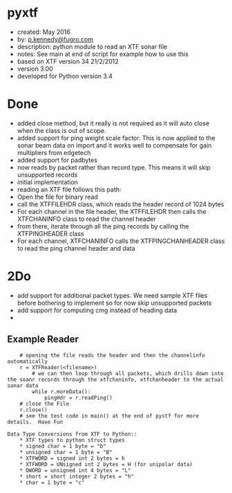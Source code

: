 pyxtf
=====
* created:       May 2016
* by:            p.kennedy@fugro.com
* description:   python module to read an XTF sonar file
* notes:         See main at end of script for example how to use this
* based on XTF version 34 21/2/2012
* version 3.00
* developed for Python version 3.4 

Done
====
* added close method, but it really is not required as it will auto close when the class is out of scope.
* added support for ping weight scale factor.  This is now applied to the sonar beam data on import and it works well to compensate for gain multipliers from edgetech 
* added support for padbytes
* now reads by packet rather than record type.  This means it will skip unsupported records 
* initial implementation
* reading an XTF file follows this path:
* Open the file for binary read
* call the XTFFILEHDR class, which reads the header record of 1024 bytes
* For each channel in the file header, the XTFFILEHDR then calls the XTFCHANINFO class to read the channel header
* from there, iterate through all the ping records by calling the XTFPINGHEADER class
* For each channel, XTFCHANINFO calls the XTFPINGCHANHEADER class to read the ping channel header and data

2Do
===
* add support for additional packet types.  We need sample XTF files before bothering to implement so for now skip unsupported packets
* add support for computing cmg instead of heading data
* 

Example Reader
-------
```
    # opening the file reads the header and then the channelinfo automatically
    r = XTFReader(<filename>)
        # we can then loop through all packets, which drills down into the soanr records through the xtfchaninfo, xtfchanheader to the actual sonar data 
        while r.moreData():
            pingHdr = r.readPing()
    # close the File 
    r.close()
    # see the test code in main() at the end of pystf for more details.  Have Fun
```
```
Data Type Conversions from XTF to Python::     
    * XTF types to python struct types
    * signed char = 1 byte = "b"
    * unsigned char = 1 byte = "B"
    * XTFWORD = signed int 2 bytes = h
    * XTFWORD = UNsigned int 2 bytes = H (for unipolar data)
    * DWORD = unsigned int 4 bytes = "L"
    * short = short integer 2 bytes = "h"
    * char = 1 byte = "c"
```